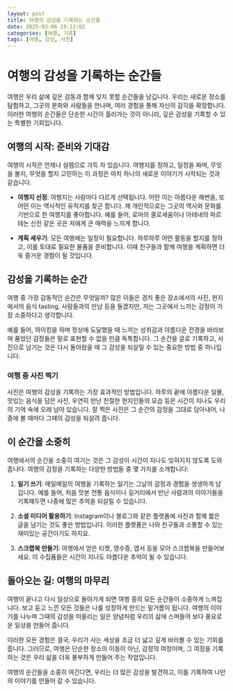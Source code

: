 ```yaml
---
layout: post
title: 여행의 감성을 기록하는 순간들
date: 2025-03-06 19:12:02
categories: [여행, 기록]
tags: [여행, 감성, 사진]
---
```


# 여행의 감성을 기록하는 순간들

여행은 우리 삶에 깊은 감동과 함께 잊지 못할 순간들을 남깁니다. 우리는 새로운 장소를 탐험하고, 그곳의 문화와 사람들을 만나며, 여러 경험을 통해 자신의 감각을 확장합니다. 이러한 여행의 순간들은 단순한 시간이 흘러가는 것이 아니라, 깊은 감성을 기록할 수 있는 특별한 기회입니다.

## 여행의 시작: 준비와 기대감

여행의 시작은 언제나 설렘으로 가득 차 있습니다. 여행지를 정하고, 일정을 짜며, 무엇을 볼지, 무엇을 할지 고민하는 이 과정은 마치 하나의 새로운 이야기가 시작되는 것과 같습니다. 

- **여행지 선정**: 여행지는 사람마다 다르게 선택됩니다. 어떤 이는 아름다운 해변을, 또 어떤 이는 역사적인 유적지를 찾곤 합니다. 제 개인적으로는 그곳의 역사와 문화를 기반으로 한 여행지를 좋아합니다. 예를 들어, 로마의 콜로세움이나 아테네의 파르테논 신전 같은 곳은 저에게 큰 매력을 느끼게 합니다. 

- **계획 세우기**: 모든 여행에는 일정이 필요합니다. 하루하루 어떤 활동을 할지를 정하고, 이를 토대로 필요한 물품을 준비합니다. 이때 친구들과 함께 여행을 계획하면 더욱 즐거운 경험이 될 것입니다.

## 감성을 기록하는 순간

여행 중 가장 감동적인 순간은 무엇일까? 많은 이들은 경치 좋은 장소에서의 사진, 현지에서의 음식 tasting, 사람들과의 만남 등을 들겠지만, 저는 그곳에서 느끼는 감정이 가장 소중하다고 생각합니다. 

예를 들어, 하이킹을 하며 정상에 도달했을 때 느끼는 성취감과 아름다운 전경을 바라보며 품었던 감정들은 말로 표현할 수 없을 만큼 독특합니다.  그 순간을 글로 기록하고, 사진으로 남기는 것은 다시 돌아왔을 때 그 감성을 되살릴 수 있는 중요한 방법 중 하나입니다. 

### 여행 중 사진 찍기

사진은 여행의 감성을 기록하는 가장 효과적인 방법입니다.  하루의 끝에 아름다운 일몰, 맛있는 음식을 담은 사진, 우연히 만난 친절한 현지인들의 모습 등은 시간이 지나도 우리의 기억 속에 오래 남아 있습니다.  잘 찍은 사진은 그 순간의 감정을 그대로 담아내어, 나중에 볼 때마다 그때의 감성을 되살려 줍니다.

## 이 순간을 소중히

여행에서의 순간을 소중히 여기는 것은 그 감성이 시간이 지나도 잊혀지지 않도록 도와줍니다. 여행의 감정을 기록하는 다양한 방법들 중 몇 가지를 소개합니다:

1. **일기 쓰기**: 매일매일의 여행을 기록하는 일기는 그날의 감정과 경험을 생생하게 남깁니다. 예를 들어, 처음 맛본 전통 음식이나 길거리에서 만난 사람과의 이야기들을 기록해두면 나중에 많은 추억을 되살릴 수 있습니다.

2. **소셜 미디어 활용하기**: Instagram이나 블로그와 같은 플랫폼에 사진과 함께 짧은 글을 남기는 것도 좋은 방법입니다. 이러한 플랫폼은 나와 친구들과 소통할 수 있는 재미있는 공간이기도 하지요.

3. **스크랩북 만들기**: 여행에서 얻은 티켓, 영수증, 엽서 등을 모아 스크랩북을 만들어보세요. 이 수집품들은 시간이 지나도 아름다운 추억이 될 수 있습니다. 

## 돌아오는 길: 여행의 마무리

여행이 끝나고 다시 일상으로 돌아가게 되면 여행 중의 모든 순간들이 소중하게 느껴집니다. 보고 듣고 느낀 모든 것들은 나를 성장하게 만드는 밑거름이 됩니다. 여행의 이야기를 나누며 그때의 감성을 떠올리는 일은 양념처럼 우리의 삶에 스며들어 보다 풍요로운 일상을 만들어 줍니다. 

이러한 모든 경험은 결국, 우리가 사는 세상을 조금 더 넓고 깊게 바라볼 수 있는 기회를 줍니다. 그러므로, 여행은 단순한 장소의 이동이 아닌, 감정의 여정이며, 그 여정을 기록하는 것은 우리 삶을 더욱 풍부하게 만들어 주는 작업입니다. 

여행의 순간들을 소중히 여긴다면, 우리는 더 많은 감성을 발견하고, 이를 기록하여 나만의 이야기를 만들어 갈 수 있습니다.